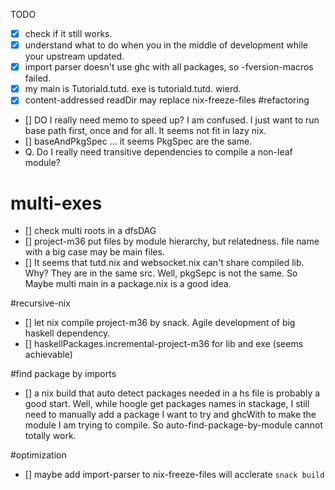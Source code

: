 TODO
- [x] check if it still works.
- [x] understand what to do when you in the middle of development while your upstream updated.
- [x] import parser doesn't use ghc with all packages, so -fversion-macros failed.
- [x] my main is Tutoriald.tutd. exe is tutoriald.tutd. wierd.
- [x] content-addressed readDir may replace nix-freeze-files
#refactoring
- [] DO I really need memo to speed up? I am confused. I just want to run base path first, once and for all. It seems not fit in lazy nix.
- [] baseAndPkgSpec ... it seems PkgSpec are the same.
- Q. Do I really need transitive dependencies to compile a non-leaf module?

# multi-exes
- [] check multi roots in a dfsDAG
- [] project-m36 put files by module hierarchy, but relatedness. file name with a big case may be main files.
- [] It seems that tutd.nix and websocket.nix can't share compiled lib. Why? They are in the same src. Well, pkgSepc is not the same. So Maybe multi main in a package.nix is a good idea.

#recursive-nix
- [] let nix compile project-m36 by snack. Agile development of big haskell dependency.
- [] haskellPackages.incremental-project-m36 for lib and exe (seems achievable)

#find package by imports
- [] a nix build that auto detect packages needed in a hs file is probably a good start.
Well, while hoogle get packages names in stackage, I still need to manually add a package I want to try and ghcWith to make the module I am trying to compile. So auto-find-package-by-module cannot totally work.

#optimization
- [] maybe add import-parser to nix-freeze-files will acclerate `snack build`

